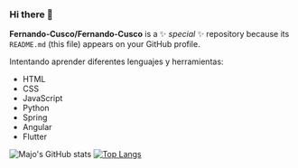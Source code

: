 ### Hi there 👋

**Fernando-Cusco/Fernando-Cusco** is a ✨ _special_ ✨ repository because its `README.md` (this file) appears on your GitHub profile.


 Intentando aprender diferentes lenguajes y herramientas: 
* HTML
* CSS
* JavaScript
* Python
* Spring
* Angular
* Flutter

![Majo's GitHub stats](https://github-readme-stats.vercel.app/api?username=Fernando-Cusco&hide=contribs,prs&theme=buefy&show_icons=true) [![Top Langs](https://github-readme-stats.vercel.app/api/top-langs/?username=Fernando-Cusco&layout=compact&theme=buefy)](https://github.com/Fernando-Cusco/github-readme-stats)


